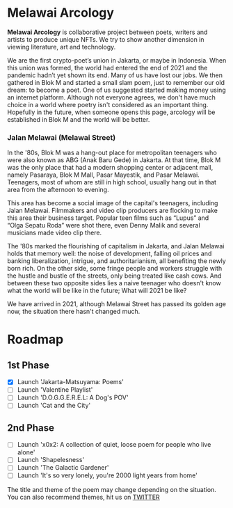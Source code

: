 # Melawai Arcology

**Melawai Arcology** is collaborative project between poets, writers and artists to produce unique NFTs. We try to show another dimension in viewing literature, art and technology.

We are the first crypto-poet’s union in Jakarta, or maybe in Indonesia. When this union was formed, the world had entered the end of 2021 and the pandemic hadn’t yet shown its end. Many of us have lost our jobs. We then gathered in Blok M and started a small slam poem, just to remember our old dream: to become a poet. One of us suggested started making money using an internet platform. Although not everyone agrees, we don't have much choice in a world where poetry isn't considered as an important thing. Hopefully in the future, when someone opens this page, arcology will be established in Blok M and the world will be better.

### **Jalan Melawai (Melawai Street)**
In the '80s, Blok M was a hang-out place for metropolitan teenagers who were also known as ABG (Anak Baru Gede) in Jakarta. At that time, Blok M was the only place that had a modern shopping center or adjacent mall, namely Pasaraya, Blok M Mall, Pasar Mayestik, and Pasar Melawai. Teenagers, most of whom are still in high school, usually hang out in that area from the afternoon to evening.

This area has become a social image of the capital's teenagers, including Jalan Melawai. Filmmakers and video clip producers are flocking to make this area their business target. Popular teen films such as “Lupus” and “Olga Sepatu Roda” were shot there, even Denny Malik and several musicians made video clip there.

The '80s marked the flourishing of capitalism in Jakarta, and Jalan Melawai holds that memory well: the noise of development, falling oil prices and banking liberalization, intrigue, and authoritarianism, all benefiting the newly born rich. On the other side, some fringe people and workers struggle with the hustle and bustle of the streets, only being treated like cash cows. And between these two opposite sides lies a naive teenager who doesn't know what the world will be like in the future; What will 2021 be like?

We have arrived in 2021, although Melawai Street has passed its golden age now, the situation there hasn't changed much.

# Roadmap

## 1st Phase
  - [x] Launch 'Jakarta-Matsuyama: Poems'
  - [ ] Launch 'Valentine Playlist'
  - [ ] Launch 'D.O.G.G.E.R.E.L: A Dog's POV'
  - [ ] Launch 'Cat and the City'

## 2nd Phase
  - [ ] Launch 'x0x2: A collection of quiet, loose poem for people who live alone'
  - [ ] Launch 'Shapelesness'
  - [ ] Launch 'The Galactic Gardener'
  - [ ] Launch 'It's so very lonely, you're 2000 light years from home'

The title and theme of the poem may change depending on the situation.
You can also recommend themes, hit us on [TWITTER](https://twitter.com/melawai_arc)
